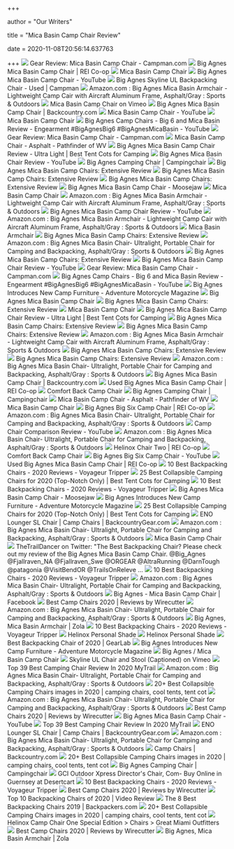 +++
        
author = "Our Writers"
        
title = "Mica Basin Camp Chair Review"
        
date = 2020-11-08T20:56:14.637763
        
+++
[ ![](https://cdn11.bigcommerce.com/s-b7293/images/stencil/600x400/uploaded_images/mica.jpg?t=1559237888)](https://cdn11.bigcommerce.com/s-b7293/images/stencil/600x400/uploaded_images/mica.jpg?t=1559237888) Gear Review: Mica Basin Camp Chair - Campman.com
[ ![](https://www.rei.com/media/bcf59b29-9031-46d1-87d5-4bad1d3b5e3e?size=784x588)](https://www.rei.com/media/bcf59b29-9031-46d1-87d5-4bad1d3b5e3e?size=784x588) Big Agnes Mica Basin Camp Chair | REI Co-op
[ ![](https://www.bigagnes.com/site/products/MICA_BlueGray-005.jpg)](https://www.bigagnes.com/site/products/MICA_BlueGray-005.jpg) Mica Basin Camp Chair
[ ![](https://i.ytimg.com/vi/Eutj6c2Mw-4/maxresdefault.jpg)](https://i.ytimg.com/vi/Eutj6c2Mw-4/maxresdefault.jpg) Big Agnes Mica Basin Camp Chair - YouTube
[ ![](https://cdn11.bigcommerce.com/s-b7293/products/12889/images/49065/Skyline-UL-Chair-Black-01__67672.1579038574.500.750.jpg?c=2)](https://cdn11.bigcommerce.com/s-b7293/products/12889/images/49065/Skyline-UL-Chair-Black-01__67672.1579038574.500.750.jpg?c=2) Big Agnes Skyline UL Backpacking Chair - Used | Campman
[ ![](https://images-na.ssl-images-amazon.com/images/I/81qYAw-Dh9L._AC_SL1500_.jpg)](https://images-na.ssl-images-amazon.com/images/I/81qYAw-Dh9L._AC_SL1500_.jpg) Amazon.com : Big Agnes Mica Basin Armchair - Lightweight Camp Cair with  Aircraft Aluminum Frame, Asphalt/Gray : Sports & Outdoors
[ ![](https://i.vimeocdn.com/video/762074364_1280x720.jpg)](https://i.vimeocdn.com/video/762074364_1280x720.jpg) Mica Basin Camp Chair on Vimeo
[ ![](https://content.backcountry.com/images/items/1200/BAG/BAG00H8/RED.jpg)](https://content.backcountry.com/images/items/1200/BAG/BAG00H8/RED.jpg) Big Agnes Mica Basin Camp Chair | Backcountry.com
[ ![](https://i.ytimg.com/vi/-xf7U0HVna4/maxresdefault.jpg)](https://i.ytimg.com/vi/-xf7U0HVna4/maxresdefault.jpg) Mica Basin Camp Chair - YouTube
[ ![](https://www.bigagnes.com/site/products/MICA_Asphalt-014.jpg)](https://www.bigagnes.com/site/products/MICA_Asphalt-014.jpg) Mica Basin Camp Chair
[ ![](https://i.ytimg.com/vi/aDcvp0Gz79Q/maxresdefault.jpg)](https://i.ytimg.com/vi/aDcvp0Gz79Q/maxresdefault.jpg) Big Agnes Camp Chairs - Big 6 and Mica Basin Review - Engearment  #BigAgnesBig6 #BigAgnesMicaBasin - YouTube
[ ![](https://www.campman.com/product_images/uploaded_images/helinox-one.jpg)](https://www.campman.com/product_images/uploaded_images/helinox-one.jpg) Gear Review: Mica Basin Camp Chair - Campman.com
[ ![](https://cdn.shoplightspeed.com/shops/626456/files/23985150/1600x2048x2/big-agnes-mica-basin-camp-chair-asphalt.jpg)](https://cdn.shoplightspeed.com/shops/626456/files/23985150/1600x2048x2/big-agnes-mica-basin-camp-chair-asphalt.jpg) Mica Basin Camp Chair - Asphalt - Pathfinder of WV
[ ![](https://besttentcotsforcamping.com/wp-content/uploads/2019/04/Big-Agnes-Mica-Basin-Camp-Chair-side-view.jpg)](https://besttentcotsforcamping.com/wp-content/uploads/2019/04/Big-Agnes-Mica-Basin-Camp-Chair-side-view.jpg) Big Agnes Mica Basin Camp Chair Review - Ultra Light | Best Tent Cots for  Camping
[ ![](https://i.ytimg.com/vi/jZSXfSXSghQ/maxresdefault.jpg)](https://i.ytimg.com/vi/jZSXfSXSghQ/maxresdefault.jpg) Big Agnes Mica Basin Chair Review - YouTube
[ ![](https://images.campingchair.biz/mica-basin-camp-chair-6vir6abS1IZ1Mg.jpg)](https://images.campingchair.biz/mica-basin-camp-chair-6vir6abS1IZ1Mg.jpg) Big Agnes Camping Chair | Campingchair
[ ![](https://www.10adventures.com/wp-content/uploads/2020/08/BLOG-Big-Agnes-Mica-Basin-Chairs-02-450x450.jpg)](https://www.10adventures.com/wp-content/uploads/2020/08/BLOG-Big-Agnes-Mica-Basin-Chairs-02-450x450.jpg) Big Agnes Mica Basin Camp Chairs: Extensive Review
[ ![](https://www.10adventures.com/wp-content/uploads/2020/08/BLOG-Big-Agnes-Mica-Basin-Chairs-08.jpg)](https://www.10adventures.com/wp-content/uploads/2020/08/BLOG-Big-Agnes-Mica-Basin-Chairs-08.jpg) Big Agnes Mica Basin Camp Chairs: Extensive Review
[ ![](https://www.10adventures.com/wp-content/uploads/2020/08/BLOG-Big-Agnes-Mica-Basin-Chairs-01-600x450.jpg)](https://www.10adventures.com/wp-content/uploads/2020/08/BLOG-Big-Agnes-Mica-Basin-Chairs-01-600x450.jpg) Big Agnes Mica Basin Camp Chairs: Extensive Review
[ ![](https://s7d1.scene7.com/is/image/MoosejawMB/10425944x1001904_zm?$product700$)](https://s7d1.scene7.com/is/image/MoosejawMB/10425944x1001904_zm?$product700$) Big Agnes Mica Basin Camp Chair - Moosejaw
[ ![](https://www.bigagnes.com/site/products/MICA_BlueGray-014.jpg)](https://www.bigagnes.com/site/products/MICA_BlueGray-014.jpg) Mica Basin Camp Chair
[ ![](https://images-na.ssl-images-amazon.com/images/I/71ZVLk5AAiL._AC_SL1500_.jpg)](https://images-na.ssl-images-amazon.com/images/I/71ZVLk5AAiL._AC_SL1500_.jpg) Amazon.com : Big Agnes Mica Basin Armchair - Lightweight Camp Cair with  Aircraft Aluminum Frame, Asphalt/Gray : Sports & Outdoors
[ ![](https://i.ytimg.com/vi/Qpo_ZkxG7KU/maxresdefault.jpg)](https://i.ytimg.com/vi/Qpo_ZkxG7KU/maxresdefault.jpg) Big Agnes Mica Basin Camp Chair Review - YouTube
[ ![](https://images-na.ssl-images-amazon.com/images/I/81MaDeliTIL._AC_SL1500_.jpg)](https://images-na.ssl-images-amazon.com/images/I/81MaDeliTIL._AC_SL1500_.jpg) Amazon.com : Big Agnes Mica Basin Armchair - Lightweight Camp Cair with  Aircraft Aluminum Frame, Asphalt/Gray : Sports & Outdoors
[ ![](https://www.bigagnes.com/site/products/MicaBasinArmchair_BlueGray-006.jpg)](https://www.bigagnes.com/site/products/MicaBasinArmchair_BlueGray-006.jpg) Mica Basin Armchair
[ ![](https://www.10adventures.com/wp-content/uploads/2020/08/BLOG-Big-Agnes-Mica-Basin-Chairs-04.jpg)](https://www.10adventures.com/wp-content/uploads/2020/08/BLOG-Big-Agnes-Mica-Basin-Chairs-04.jpg) Big Agnes Mica Basin Camp Chairs: Extensive Review
[ ![](https://m.media-amazon.com/images/S/aplus-media/sc/1cbef360-708e-4e94-ab34-a8ed9edbf0ff.__CR0,0,4042,2500_PT0_SX970_V1___.jpg)](https://m.media-amazon.com/images/S/aplus-media/sc/1cbef360-708e-4e94-ab34-a8ed9edbf0ff.__CR0,0,4042,2500_PT0_SX970_V1___.jpg) Amazon.com : Big Agnes Mica Basin Chair- Ultralight, Portable Chair for  Camping and Backpacking, Asphalt/Gray : Sports & Outdoors
[ ![](https://www.10adventures.com/wp-content/uploads/2020/08/BLOG-Big-Agnes-Mica-Basin-Chairs-03.jpg)](https://www.10adventures.com/wp-content/uploads/2020/08/BLOG-Big-Agnes-Mica-Basin-Chairs-03.jpg) Big Agnes Mica Basin Camp Chairs: Extensive Review
[ ![](https://i.ytimg.com/vi/Qpo_ZkxG7KU/hqdefault.jpg)](https://i.ytimg.com/vi/Qpo_ZkxG7KU/hqdefault.jpg) Big Agnes Mica Basin Camp Chair Review - YouTube
[ ![](https://www.campman.com/product_images/uploaded_images/mica-basin-hub-detail-04.jpg)](https://www.campman.com/product_images/uploaded_images/mica-basin-hub-detail-04.jpg) Gear Review: Mica Basin Camp Chair - Campman.com
[ ![](https://i.ytimg.com/vi/aDcvp0Gz79Q/hqdefault.jpg)](https://i.ytimg.com/vi/aDcvp0Gz79Q/hqdefault.jpg) Big Agnes Camp Chairs - Big 6 and Mica Basin Review - Engearment  #BigAgnesBig6 #BigAgnesMicaBasin - YouTube
[ ![](https://advmoto-assets-advmoto.netdna-ssl.com/images/ARTICLES/News/Big_Agnes/CampFurniture2019/BIGSIX_AsphaltGray-004-900BODY.jpg)](https://advmoto-assets-advmoto.netdna-ssl.com/images/ARTICLES/News/Big_Agnes/CampFurniture2019/BIGSIX_AsphaltGray-004-900BODY.jpg) Big Agnes Introduces New Camp Furniture - Adventure Motorcycle Magazine
[ ![](https://images-na.ssl-images-amazon.com/images/I/71wxMcjW7vL.jpg_SR247,139__BG0,0,0_.jpg)](https://images-na.ssl-images-amazon.com/images/I/71wxMcjW7vL.jpg_SR247,139__BG0,0,0_.jpg) Big Agnes Mica Basin Camp Chair
[ ![](https://www.10adventures.com/wp-content/uploads/2020/08/BLOG-Big-Agnes-Mica-Basin-Chairs-05.jpg)](https://www.10adventures.com/wp-content/uploads/2020/08/BLOG-Big-Agnes-Mica-Basin-Chairs-05.jpg) Big Agnes Mica Basin Camp Chairs: Extensive Review
[ ![](https://www.bigagnes.com/core/media/media.nl?id=5904287&c=1101831&h=919af6c0f9745bf75e46)](https://www.bigagnes.com/core/media/media.nl?id=5904287&c=1101831&h=919af6c0f9745bf75e46) Mica Basin Camp Chair
[ ![](https://besttentcotsforcamping.com/wp-content/uploads/2019/04/Big-Agnes-Mica-Basin-Camp-Chair-hub-less-design.jpg)](https://besttentcotsforcamping.com/wp-content/uploads/2019/04/Big-Agnes-Mica-Basin-Camp-Chair-hub-less-design.jpg) Big Agnes Mica Basin Camp Chair Review - Ultra Light | Best Tent Cots for  Camping
[ ![](https://www.10adventures.com/wp-content/uploads/2020/08/BLOG-Big-Agnes-Mica-Basin-Chairs-09.jpg)](https://www.10adventures.com/wp-content/uploads/2020/08/BLOG-Big-Agnes-Mica-Basin-Chairs-09.jpg) Big Agnes Mica Basin Camp Chairs: Extensive Review
[ ![](https://www.10adventures.com/wp-content/uploads/2020/08/BLOG-Big-Agnes-Mica-Basin-Chairs-06.jpg)](https://www.10adventures.com/wp-content/uploads/2020/08/BLOG-Big-Agnes-Mica-Basin-Chairs-06.jpg) Big Agnes Mica Basin Camp Chairs: Extensive Review
[ ![](https://images-na.ssl-images-amazon.com/images/I/71eB-Wj6yBL._AC_UL320_SR214,320_.jpg)](https://images-na.ssl-images-amazon.com/images/I/71eB-Wj6yBL._AC_UL320_SR214,320_.jpg) Amazon.com : Big Agnes Mica Basin Armchair - Lightweight Camp Cair with  Aircraft Aluminum Frame, Asphalt/Gray : Sports & Outdoors
[ ![](https://www.10adventures.com/wp-content/uploads/2020/08/BLOG-Big-Agnes-Mica-Basin-Chairs-1940x480-1.jpg)](https://www.10adventures.com/wp-content/uploads/2020/08/BLOG-Big-Agnes-Mica-Basin-Chairs-1940x480-1.jpg) Big Agnes Mica Basin Camp Chairs: Extensive Review
[ ![](https://www.10adventures.com/wp-content/uploads/2020/08/BLOG-Big-Agnes-Mica-Basin-Chairs-07.jpg)](https://www.10adventures.com/wp-content/uploads/2020/08/BLOG-Big-Agnes-Mica-Basin-Chairs-07.jpg) Big Agnes Mica Basin Camp Chairs: Extensive Review
[ ![](https://m.media-amazon.com/images/S/aplus-seller-content-images-us-east-1/ATVPDKIKX0DER/A3UYGXDZQW9JYV/76019375-0202-4b6e-9e24-8f1f11a1dc47.__CR0,0,2500,750_PT0_SX600_V1___.jpg)](https://m.media-amazon.com/images/S/aplus-seller-content-images-us-east-1/ATVPDKIKX0DER/A3UYGXDZQW9JYV/76019375-0202-4b6e-9e24-8f1f11a1dc47.__CR0,0,2500,750_PT0_SX600_V1___.jpg) Amazon.com : Big Agnes Mica Basin Chair- Ultralight, Portable Chair for  Camping and Backpacking, Asphalt/Gray : Sports & Outdoors
[ ![](https://iris.backcountry.com/image/view/c673404/900/900)](https://iris.backcountry.com/image/view/c673404/900/900) Big Agnes Mica Basin Camp Chair | Backcountry.com
[ ![](https://photos-us.bazaarvoice.com/photo/2/cGhvdG86cmVpLWluYw/0d0fb810-0a1e-5a0f-8c89-7fbb52e6add6)](https://photos-us.bazaarvoice.com/photo/2/cGhvdG86cmVpLWluYw/0d0fb810-0a1e-5a0f-8c89-7fbb52e6add6) Used Big Agnes Mica Basin Camp Chair | REI Co-op
[ ![](https://cdni.llbean.net/is/image/wim/506327_31858_41?hei=1095&wid=950&resMode=sharp2&defaultImage=llbstage/A0211793_2)](https://cdni.llbean.net/is/image/wim/506327_31858_41?hei=1095&wid=950&resMode=sharp2&defaultImage=llbstage/A0211793_2) Comfort Back Camp Chair
[ ![](https://images.campingchair.biz/mica-basin-camp-chair-Zo5Zba5CBGOhoQ.jpg)](https://images.campingchair.biz/mica-basin-camp-chair-Zo5Zba5CBGOhoQ.jpg) Big Agnes Camping Chair | Campingchair
[ ![](https://cdn.shoplightspeed.com/shops/626456/files/23985154/156x230x2/big-agnes-mica-basin-camp-chair-asphalt.jpg)](https://cdn.shoplightspeed.com/shops/626456/files/23985154/156x230x2/big-agnes-mica-basin-camp-chair-asphalt.jpg) Mica Basin Camp Chair - Asphalt - Pathfinder of WV
[ ![](https://www.bigagnes.com/core/media/media.nl?id=5422432&c=1101831&h=caf5093c6c3b80decaf8)](https://www.bigagnes.com/core/media/media.nl?id=5422432&c=1101831&h=caf5093c6c3b80decaf8) Mica Basin Camp Chair
[ ![](https://www.rei.com/media/fcc3a1e0-b74e-44d5-9656-992005280f73?size=784x588)](https://www.rei.com/media/fcc3a1e0-b74e-44d5-9656-992005280f73?size=784x588) Big Agnes Big Six Camp Chair | REI Co-op
[ ![](https://images-na.ssl-images-amazon.com/images/I/81VNSU6QH1L._AC_SL1500_.jpg)](https://images-na.ssl-images-amazon.com/images/I/81VNSU6QH1L._AC_SL1500_.jpg) Amazon.com : Big Agnes Mica Basin Chair- Ultralight, Portable Chair for  Camping and Backpacking, Asphalt/Gray : Sports & Outdoors
[ ![](https://i.ytimg.com/vi/vx2ijKH82Qk/maxresdefault.jpg)](https://i.ytimg.com/vi/vx2ijKH82Qk/maxresdefault.jpg) Camp Chair Comparison Review - YouTube
[ ![](https://m.media-amazon.com/images/I/81BDmufRzeL.png_SR247,139__BG0,0,0_.png)](https://m.media-amazon.com/images/I/81BDmufRzeL.png_SR247,139__BG0,0,0_.png) Amazon.com : Big Agnes Mica Basin Chair- Ultralight, Portable Chair for  Camping and Backpacking, Asphalt/Gray : Sports & Outdoors
[ ![](https://www.rei.com/media/0c2fcd13-3f61-4a67-92ed-039cbe6edb19?size=784x588)](https://www.rei.com/media/0c2fcd13-3f61-4a67-92ed-039cbe6edb19?size=784x588) Helinox Chair Two | REI Co-op
[ ![](https://cdni.llbean.net/is/image/wim/506327_0_46?hei=1095&wid=950&resMode=sharp2&defaultImage=llbstage/A0211793_2)](https://cdni.llbean.net/is/image/wim/506327_0_46?hei=1095&wid=950&resMode=sharp2&defaultImage=llbstage/A0211793_2) Comfort Back Camp Chair
[ ![](https://i.ytimg.com/vi/MFDjbiKbDCU/hqdefault.jpg)](https://i.ytimg.com/vi/MFDjbiKbDCU/hqdefault.jpg) Big Agnes Big Six Camp Chair - YouTube
[ ![](https://photos-us.bazaarvoice.com/photo/2/cGhvdG86cmVpLWluYw/4ea93f63-3bc9-5385-80f0-200181f64556)](https://photos-us.bazaarvoice.com/photo/2/cGhvdG86cmVpLWluYw/4ea93f63-3bc9-5385-80f0-200181f64556) Used Big Agnes Mica Basin Camp Chair | REI Co-op
[ ![](https://cdn.shopify.com/s/files/1/0039/1367/8918/t/43/assets/Helinox191001R1Chair-ZeroBlackAngle-Front-1586317194517.jpg)](https://cdn.shopify.com/s/files/1/0039/1367/8918/t/43/assets/Helinox191001R1Chair-ZeroBlackAngle-Front-1586317194517.jpg) 10 Best Backpacking Chairs - 2020 Reviews - Voyageur Tripper
[ ![](https://besttentcotsforcamping.com/wp-content/uploads/2018/06/Helinox-Camp-Chair-Review.jpg)](https://besttentcotsforcamping.com/wp-content/uploads/2018/06/Helinox-Camp-Chair-Review.jpg) 25 Best Collapsible Camping Chairs for 2020 (Top-Notch Only) | Best Tent  Cots for Camping
[ ![](https://content.backcountry.com/images/items/900/HEL/HEL0005/TRIRD.jpg)](https://content.backcountry.com/images/items/900/HEL/HEL0005/TRIRD.jpg) 10 Best Backpacking Chairs - 2020 Reviews - Voyageur Tripper
[ ![](https://s7d1.scene7.com/is/image/MoosejawMB/10425944x1036943_vPack?$product700$)](https://s7d1.scene7.com/is/image/MoosejawMB/10425944x1036943_vPack?$product700$) Big Agnes Mica Basin Camp Chair - Moosejaw
[ ![](https://advmoto-assets-advmoto.netdna-ssl.com/images/ARTICLES/News/Big_Agnes/CampFurniture2019/MICA_BlueGray-014FULL.jpg)](https://advmoto-assets-advmoto.netdna-ssl.com/images/ARTICLES/News/Big_Agnes/CampFurniture2019/MICA_BlueGray-014FULL.jpg) Big Agnes Introduces New Camp Furniture - Adventure Motorcycle Magazine
[ ![](https://besttentcotsforcamping.com/wp-content/uploads/2019/02/KingCamp-Ultralight-Compact-Strong-High-Back-Folding-Chair-view.jpg)](https://besttentcotsforcamping.com/wp-content/uploads/2019/02/KingCamp-Ultralight-Compact-Strong-High-Back-Folding-Chair-view.jpg) 25 Best Collapsible Camping Chairs for 2020 (Top-Notch Only) | Best Tent  Cots for Camping
[ ![](https://www.backcountrygear.com/media/catalog/product/cache/ae1ba722bb794353a7231c952d622668/e/n/eno_loungersl_navy_1_1.jpg)](https://www.backcountrygear.com/media/catalog/product/cache/ae1ba722bb794353a7231c952d622668/e/n/eno_loungersl_navy_1_1.jpg) ENO Lounger SL Chair | Camp Chairs | BackcountryGear.com
[ ![](https://m.media-amazon.com/images/S/aplus-media/sc/c317c9f2-53a7-4e1c-af56-9a9632e665b4.__CR0,0,4042,2500_PT0_SX970_V1___.jpg)](https://m.media-amazon.com/images/S/aplus-media/sc/c317c9f2-53a7-4e1c-af56-9a9632e665b4.__CR0,0,4042,2500_PT0_SX970_V1___.jpg) Amazon.com : Big Agnes Mica Basin Chair- Ultralight, Portable Chair for  Camping and Backpacking, Asphalt/Gray : Sports & Outdoors
[ ![](https://www.bigagnes.com/site/products/WOODCHUCK_table-001.jpg?resizeid=2&resizeh=250&resizew=250)](https://www.bigagnes.com/site/products/WOODCHUCK_table-001.jpg?resizeid=2&resizeh=250&resizew=250) Mica Basin Camp Chair
[ ![](https://pbs.twimg.com/profile_images/1242902297887346691/T8H2Su9b_400x400.jpg)](https://pbs.twimg.com/profile_images/1242902297887346691/T8H2Su9b_400x400.jpg) TheTrailDancer on Twitter: "The Best Backpacking Chair? Please check out my  review of the Big Agnes Mica Basin Camp Chair. @Big_Agnes @Fjallraven_NA  @Fjallraven_Swe @ORGEAR @AltraRunning @DarnTough @patagonia @VisitBendOR  @TrailsOnReleve ...
[ ![](https://content.backcountry.com/images/items/900/HEL/HEL000W/BK.jpg)](https://content.backcountry.com/images/items/900/HEL/HEL000W/BK.jpg) 10 Best Backpacking Chairs - 2020 Reviews - Voyageur Tripper
[ ![](https://images-na.ssl-images-amazon.com/images/I/815Pvemg99L._AC_UL160_SR160,160_.jpg)](https://images-na.ssl-images-amazon.com/images/I/815Pvemg99L._AC_UL160_SR160,160_.jpg) Amazon.com : Big Agnes Mica Basin Chair- Ultralight, Portable Chair for  Camping and Backpacking, Asphalt/Gray : Sports & Outdoors
[ ![](https://lookaside.fbsbx.com/lookaside/crawler/media/?media_id=2056157951129869&get_thumbnail=1)](https://lookaside.fbsbx.com/lookaside/crawler/media/?media_id=2056157951129869&get_thumbnail=1) Big Agnes - Mica Basin Camp Chair | Facebook
[ ![](https://cdn.thewirecutter.com/wp-content/uploads/2017/08/camping-chairs-2x1-fullres-28-1024x512.jpg)](https://cdn.thewirecutter.com/wp-content/uploads/2017/08/camping-chairs-2x1-fullres-28-1024x512.jpg) Best Camp Chairs 2020 | Reviews by Wirecutter
[ ![](https://images-na.ssl-images-amazon.com/images/I/817QDqRllhL._AC_SL1500_.jpg)](https://images-na.ssl-images-amazon.com/images/I/817QDqRllhL._AC_SL1500_.jpg) Amazon.com : Big Agnes Mica Basin Chair- Ultralight, Portable Chair for  Camping and Backpacking, Asphalt/Gray : Sports & Outdoors
[ ![](https://images.zola.com/a0c155c6-bf41-4097-a673-1cf187a965f9?w=750)](https://images.zola.com/a0c155c6-bf41-4097-a673-1cf187a965f9?w=750) Big Agnes, Mica Basin Armchair | Zola
[ ![](https://www.voyageurtripper.com/wp-content/uploads/2020/09/BEST-CHAIRS-FOR-CAMPING-PIN-683x1024.jpg)](https://www.voyageurtripper.com/wp-content/uploads/2020/09/BEST-CHAIRS-FOR-CAMPING-PIN-683x1024.jpg) 10 Best Backpacking Chairs - 2020 Reviews - Voyageur Tripper
[ ![](https://www.backcountrygear.com/media/catalog/product/cache/9ad1d527febcdf179da7f41fad9ee4f8/h/e/helinox_191001r1_personal-shade_black_angle-front_20fade_1024x1024.jpg)](https://www.backcountrygear.com/media/catalog/product/cache/9ad1d527febcdf179da7f41fad9ee4f8/h/e/helinox_191001r1_personal-shade_black_angle-front_20fade_1024x1024.jpg) Helinox Personal Shade
[ ![](https://www.backcountrygear.com/media/catalog/product/cache/ae1ba722bb794353a7231c952d622668/h/e/helinox_191001r1_personal-shade_black_angle-front_20fade_1024x1024.jpg)](https://www.backcountrygear.com/media/catalog/product/cache/ae1ba722bb794353a7231c952d622668/h/e/helinox_191001r1_personal-shade_black_angle-front_20fade_1024x1024.jpg) Helinox Personal Shade
[ ![](https://outdoorgearlab-mvnab3pwrvp3t0.stackpathdns.com/photos/22/41/345577_907_L2.jpg)](https://outdoorgearlab-mvnab3pwrvp3t0.stackpathdns.com/photos/22/41/345577_907_L2.jpg) Best Backpacking Chair of 2020 | GearLab
[ ![](https://advmoto-assets-advmoto.netdna-ssl.com/images/ARTICLES/News/Big_Agnes/CampFurniture2019/STOOL_Yellow-004900BODY.jpg)](https://advmoto-assets-advmoto.netdna-ssl.com/images/ARTICLES/News/Big_Agnes/CampFurniture2019/STOOL_Yellow-004900BODY.jpg) Big Agnes Introduces New Camp Furniture - Adventure Motorcycle Magazine
[ ![](https://s3.amazonaws.com/media.locally.net/spec-220x220/32-436724-0-image-923371.jpg)](https://s3.amazonaws.com/media.locally.net/spec-220x220/32-436724-0-image-923371.jpg) Big Agnes / Mica Basin Camp Chair
[ ![](https://i.vimeocdn.com/video/762075482_1280x720.jpg)](https://i.vimeocdn.com/video/762075482_1280x720.jpg) Skyline UL Chair and Stool (Captioned) on Vimeo
[ ![](https://mytrailco.com/wp-content/uploads/2020/04/The-best-camping-chair.jpg)](https://mytrailco.com/wp-content/uploads/2020/04/The-best-camping-chair.jpg) Top 39 Best Camping Chair Review In 2020 MyTrail
[ ![](https://images-na.ssl-images-amazon.com/images/I/81Gx+lLp7+L._CR0,204,1224,1224_UX175.jpg)](https://images-na.ssl-images-amazon.com/images/I/81Gx+lLp7+L._CR0,204,1224,1224_UX175.jpg) Amazon.com : Big Agnes Mica Basin Chair- Ultralight, Portable Chair for  Camping and Backpacking, Asphalt/Gray : Sports & Outdoors
[ ![](https://i.pinimg.com/236x/38/d9/09/38d909c33dbcd1105bf2de15d1e0dcca.jpg)](https://i.pinimg.com/236x/38/d9/09/38d909c33dbcd1105bf2de15d1e0dcca.jpg) 20+ Best Collapsible Camping Chairs images in 2020 | camping chairs, cool  tents, tent cot
[ ![](https://images-na.ssl-images-amazon.com/images/I/81XPahhq6cL._AC_SL1500_.jpg)](https://images-na.ssl-images-amazon.com/images/I/81XPahhq6cL._AC_SL1500_.jpg) Amazon.com : Big Agnes Mica Basin Chair- Ultralight, Portable Chair for  Camping and Backpacking, Asphalt/Gray : Sports & Outdoors
[ ![](https://d1b5h9psu9yexj.cloudfront.net/16125/REI-Camp-Chair---Kids---_20180907-190137_full.jpg)](https://d1b5h9psu9yexj.cloudfront.net/16125/REI-Camp-Chair---Kids---_20180907-190137_full.jpg) Best Camp Chairs 2020 | Reviews by Wirecutter
[ ![](https://i.ytimg.com/an/Eutj6c2Mw-4/f6336ee8-aecd-4ccd-8460-553aa326cfb7_mq.jpg?v=5cefd4e0)](https://i.ytimg.com/an/Eutj6c2Mw-4/f6336ee8-aecd-4ccd-8460-553aa326cfb7_mq.jpg?v=5cefd4e0) Big Agnes Mica Basin Camp Chair - YouTube
[ ![](https://mytrailco.com/wp-content/uploads/2020/04/Best-Camping-Chair.jpg)](https://mytrailco.com/wp-content/uploads/2020/04/Best-Camping-Chair.jpg) Top 39 Best Camping Chair Review In 2020 MyTrail
[ ![](https://www.backcountrygear.com/media/catalog/product/cache/ae1ba722bb794353a7231c952d622668/1/7/171a1036_edit.jpg)](https://www.backcountrygear.com/media/catalog/product/cache/ae1ba722bb794353a7231c952d622668/1/7/171a1036_edit.jpg) ENO Lounger SL Chair | Camp Chairs | BackcountryGear.com
[ ![](https://m.media-amazon.com/images/S/aplus-media/sc/aa9acca4-a96a-44ff-bb20-562f6914d32b.__CR0,0,4042,1250_PT0_SX970_V1___.jpg)](https://m.media-amazon.com/images/S/aplus-media/sc/aa9acca4-a96a-44ff-bb20-562f6914d32b.__CR0,0,4042,1250_PT0_SX970_V1___.jpg) Amazon.com : Big Agnes Mica Basin Chair- Ultralight, Portable Chair for  Camping and Backpacking, Asphalt/Gray : Sports & Outdoors
[ ![](https://content.backcountry.com/images/items/medium/KEL/KEL00B9/DEELAKROC.jpg)](https://content.backcountry.com/images/items/medium/KEL/KEL00B9/DEELAKROC.jpg) Camp Chairs | Backcountry.com
[ ![](https://i.pinimg.com/236x/42/37/6e/42376ecbea398cfc85febda0108c6e77.jpg)](https://i.pinimg.com/236x/42/37/6e/42376ecbea398cfc85febda0108c6e77.jpg) 20+ Best Collapsible Camping Chairs images in 2020 | camping chairs, cool  tents, tent cot
[ ![](https://i.ytimg.com/vi/U58Xsv4j33M/hqdefault.jpg)](https://i.ytimg.com/vi/U58Xsv4j33M/hqdefault.jpg) Big Agnes Camping Chair | Campingchair
[ ![](https://images-na.ssl-images-amazon.com/images/I/81ekT8I2AmL.jpg)](https://images-na.ssl-images-amazon.com/images/I/81ekT8I2AmL.jpg) GCI Outdoor Xpress Director's Chair, Com- Buy Online in Guernsey at  Desertcart
[ ![](https://www.voyageurtripper.com/wp-content/uploads/2020/09/REI-Trail-Chair-984x1024.png)](https://www.voyageurtripper.com/wp-content/uploads/2020/09/REI-Trail-Chair-984x1024.png) 10 Best Backpacking Chairs - 2020 Reviews - Voyageur Tripper
[ ![](https://cdn.thewirecutter.com/wp-content/uploads/2016/10/outdoor-camping-chairs-renetto-child-lowres-02-300x226.jpg)](https://cdn.thewirecutter.com/wp-content/uploads/2016/10/outdoor-camping-chairs-renetto-child-lowres-02-300x226.jpg) Best Camp Chairs 2020 | Reviews by Wirecutter
[ ![](https://images.ezvid.com/image/upload/c_scale,f_auto,h_226,w_400/c_scale,h_226,l_msfjyq0rlsybcjpnaeed,w_400/q_auto:eco/white16by9_sqmvhu)](https://images.ezvid.com/image/upload/c_scale,f_auto,h_226,w_400/c_scale,h_226,l_msfjyq0rlsybcjpnaeed,w_400/q_auto:eco/white16by9_sqmvhu) Top 10 Backpacking Chairs of 2020 | Video Review
[ ![](https://backpackers.com/wp-content/uploads/2019/04/helinox-chair-zero-450x414.jpeg)](https://backpackers.com/wp-content/uploads/2019/04/helinox-chair-zero-450x414.jpeg) The 8 Best Backpacking Chairs 2019 | Backpackers.com
[ ![](https://i.pinimg.com/236x/f5/05/ac/f505ac06a04c64c4b8b361b99854c38d.jpg)](https://i.pinimg.com/236x/f5/05/ac/f505ac06a04c64c4b8b361b99854c38d.jpg) 20+ Best Collapsible Camping Chairs images in 2020 | camping chairs, cool  tents, tent cot
[ ![](https://www.greatmiamioutfitters.com/images/product/IMG_2309.jpg)](https://www.greatmiamioutfitters.com/images/product/IMG_2309.jpg) Helinox Camp Chair One Special Edition > Chairs > Great Miami Outfitters
[ ![](https://cdn.thewirecutter.com/wp-content/uploads/2016/10/outdoor-camping-chairs-gci-everywhere-chair-lowres-59.jpg)](https://cdn.thewirecutter.com/wp-content/uploads/2016/10/outdoor-camping-chairs-gci-everywhere-chair-lowres-59.jpg) Best Camp Chairs 2020 | Reviews by Wirecutter
[ ![](https://images.zola.com/2487aca8-338d-4fae-8b78-44cddec8b6c8?w=750)](https://images.zola.com/2487aca8-338d-4fae-8b78-44cddec8b6c8?w=750) Big Agnes, Mica Basin Armchair | Zola
